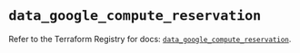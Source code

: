 # `data_google_compute_reservation`

Refer to the Terraform Registry for docs: [`data_google_compute_reservation`](https://registry.terraform.io/providers/hashicorp/google/5.36.0/docs/data-sources/compute_reservation).
